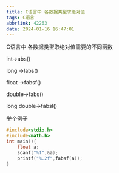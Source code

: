 ```yaml
---
title: C语言中 各数据类型求绝对值
tags: C语言
abbrlink: 42263
date: 2024-01-16 16:47:01
---
```


C语言中 各数据类型取绝对值需要的不同函数

int->abs()

long ->labs()

float ->fabsf()

double->fabs()

long double->fabsl()

举个例子
``` c
#include<stdio.h>
#include<math.h>
int main(){
	float a;
	scanf("%f",&a);
	printf("%.2f",fabsf(a));
} 
```